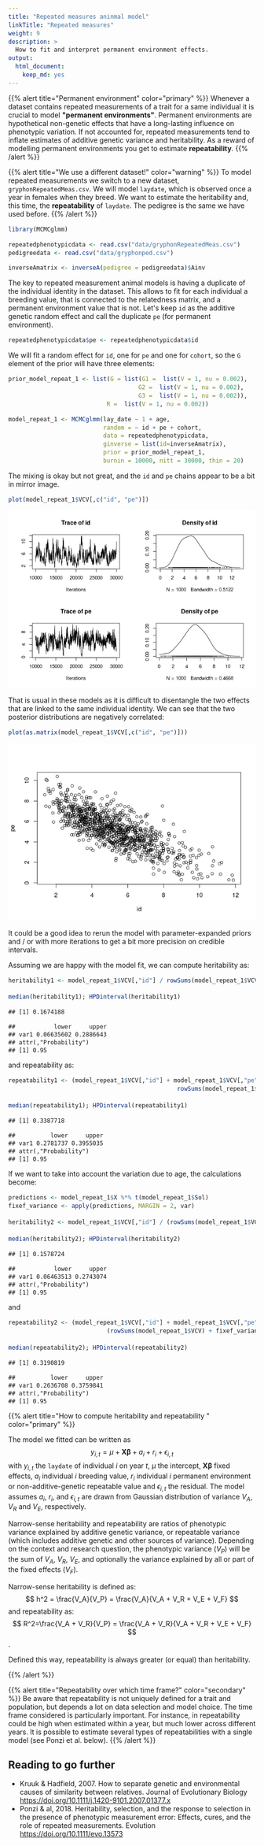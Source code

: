 ```yaml
---
title: "Repeated measures aninmal model"
linkTitle: "Repeated measures"
weight: 9
description: >
  How to fit and interpret permanent environment effects.
output: 
  html_document: 
    keep_md: yes
---
```





{{% alert title="Permanent environment" color="primary" %}}
Whenever a dataset contains repeated measurements of a trait for a same individual it is crucial to model **"permanent environments"**. Permanent environments are hypothetical non-genetic effects that have a long-lasting influence on phenotypic variation. If not accounted for, repeated measurements tend to inflate estimates of additive genetic variance and heritability. As a reward of modelling permanent environments you get to estimate **repeatability**.
{{% /alert %}}

{{% alert title="We use a different dataset!" color="warning" %}}
To model repeated measurements we switch to a new dataset, `gryphonRepeatedMeas.csv`. We will model `laydate`, which is observed once a year in females when they breed. We want to estimate the heritability and, this time, the **repeatability** of `laydate`. The pedigree is the same we have used before. 
{{% /alert %}}



``` r
library(MCMCglmm)
```





``` r
repeatedphenotypicdata <- read.csv("data/gryphonRepeatedMeas.csv")
pedigreedata <- read.csv("data/gryphonped.csv")
```


``` r
inverseAmatrix <- inverseA(pedigree = pedigreedata)$Ainv
```




The key to repeated measurement animal models is having a duplicate of the individual identity in the dataset. This allows to fit for each individual a breeding value, that is connected to the relatedness matrix, and a permanent environment value that is not. 
Let's keep `id` as the additive genetic random effect and call the duplicate `pe` (for permanent environment).


``` r
repeatedphenotypicdata$pe <- repeatedphenotypicdata$id
```

We will fit a random effect for `id`, one for `pe` and one for `cohort`, so the `G` element of the prior will have three elements:


``` r
prior_model_repeat_1 <- list(G = list(G1 =  list(V = 1, nu = 0.002),
                                     G2 =  list(V = 1, nu = 0.002),
                                     G3 =  list(V = 1, nu = 0.002)),
                            R =  list(V = 1, nu = 0.002))
```



``` r
model_repeat_1 <- MCMCglmm(lay_date ~ 1 + age, 
                           random = ~ id + pe + cohort, 
                           data = repeatedphenotypicdata,
                           ginverse = list(id=inverseAmatrix), 
                           prior = prior_model_repeat_1, 
                           burnin = 10000, nitt = 30000, thin = 20)
```

The mixing is okay but not great, and the `id` and `pe` chains appear to be a bit in mirror image.


``` r
plot(model_repeat_1$VCV[,c("id", "pe")])
```

![](idpemcmc-1.png)<!-- -->

 That is usual in these models as it is difficult to disentangle the two effects that are linked to the same individual identity. 
 We can see that the two posterior distributions are negatively correlated:


``` r
plot(as.matrix(model_repeat_1$VCV[,c("id", "pe")]))
```

![](idpecor-1.png)<!-- -->

It could be a good idea to rerun the model with parameter-expanded priors and / or with more iterations to get a bit more precision on credible intervals.

Assuming we are happy with the model fit, we can compute heritability as:


``` r
heritability1 <- model_repeat_1$VCV[,"id"] / rowSums(model_repeat_1$VCV)

median(heritability1); HPDinterval(heritability1)
```

```
## [1] 0.1674188
```

```
##           lower     upper
## var1 0.06635602 0.2886643
## attr(,"Probability")
## [1] 0.95
```

and repeatability as:


``` r
repeatability1 <- (model_repeat_1$VCV[,"id"] + model_repeat_1$VCV[,"pe"]) / 
                                                rowSums(model_repeat_1$VCV)

median(repeatability1); HPDinterval(repeatability1)
```

```
## [1] 0.3387718
```

```
##          lower     upper
## var1 0.2781737 0.3955035
## attr(,"Probability")
## [1] 0.95
```

If we want to take into account the variation due to age, the calculations become:


``` r
predictions <- model_repeat_1$X %*% t(model_repeat_1$Sol)
fixef_variance <- apply(predictions, MARGIN = 2, var)

heritability2 <- model_repeat_1$VCV[,"id"] / (rowSums(model_repeat_1$VCV) + fixef_variance)

median(heritability2); HPDinterval(heritability2)
```

```
## [1] 0.1578724
```

```
##           lower     upper
## var1 0.06463513 0.2743074
## attr(,"Probability")
## [1] 0.95
```

and


``` r
repeatability2 <- (model_repeat_1$VCV[,"id"] + model_repeat_1$VCV[,"pe"]) /
                            (rowSums(model_repeat_1$VCV) + fixef_variance )

median(repeatability2); HPDinterval(repeatability2)
```

```
## [1] 0.3190819
```

```
##          lower     upper
## var1 0.2636708 0.3759841
## attr(,"Probability")
## [1] 0.95
```



{{% alert title="How to compute heritability and repeatability " color="primary" %}}

The model we fitted can be written as
$$
y_{i,t} = \mu + \boldsymbol{X\beta} + a_i + r_i + \epsilon_{i,t}
$$
with $y_{i,t}$ the `laydate` of individual $i$ on year $t$, $\mu$ the intercept, $\boldsymbol{X\beta}$ fixed effects, $a_i$ individual $i$ breeding value, $r_i$ individual $i$ permanent environment or non-additive-genetic repeatable value and $\epsilon_{i,t}$ the residual. 
The model assumes $a_i$, $r_i$, and $\epsilon_{i,t}$ are drawn from Gaussian distribution of variance $V_A$, $V_R$ and $V_E$, respectively. 

Narrow-sense heritability and repeatability are ratios of phenotypic variance explained by additive genetic variance, or repeatable variance (which includes additive genetic and other sources of variance). Depending on the context and research question, the phenotypic variance ($V_P$) will be the sum of $V_A$, $V_R$, $V_E$, and optionally the variance explained by all or part of the fixed effects ($V_F$).

Narrow-sense heritability is defined as:
$$ h^2 = \frac{V_A}{V_P} = \frac{V_A}{V_A + V_R + V_E + V_F} $$ 
and repeatability as:
$$ R^2=\frac{V_A + V_R}{V_P} =  \frac{V_A + V_R}{V_A + V_R + V_E + V_F} $$. 

Defined this way, repeatability is always greater (or equal) than heritability.

{{% /alert %}}


{{% alert title="Repeatability over which time frame?" color="secondary" %}}
Be aware that repeatability is not uniquely defined for a trait and population, but depends a lot on data selection and model choice. The time frame considered is particularly important. For instance, in repeatability could be high when estimated within a year, but much lower across different years. It is possible to estimate several types of repeatabilities with a single model (see Ponzi et al. below).
{{% /alert %}}

## Reading to go further

- Kruuk & Hadfield, 2007. How to separate genetic and environmental causes of similarity between relatives. Journal of Evolutionary Biology https://doi.org/10.1111/j.1420-9101.2007.01377.x
- Ponzi & al, 2018. Heritability, selection, and the response to selection in the presence of phenotypic measurement error: Effects, cures, and the role of repeated measurements. Evolution https://doi.org/10.1111/evo.13573

